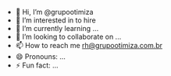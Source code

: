 - 👋 Hi, I’m @grupootimiza
- 👀 I’m interested in to hire
- 🌱 I’m currently learning ...
- 💞️ I’m looking to collaborate on ...
- 📫 How to reach me rh@grupootimiza.com.br
- 😄 Pronouns: ...
- ⚡ Fun fact: ...

<!---
grupootimiza/grupootimiza is a ✨ special ✨ repository because its `README.md` (this file) appears on your GitHub profile.
You can click the Preview link to take a look at your changes.
--->
